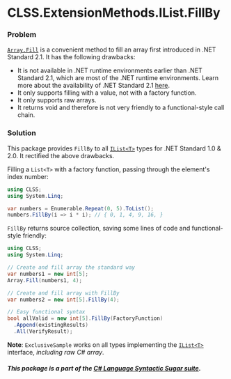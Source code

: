 ﻿# CLSS.ExtensionMethods.IList.FillBy

### Problem

[`Array.Fill`](https://docs.microsoft.com/en-us/dotnet/api/system.array.fill) is a convenient method to fill an array first introduced in .NET Standard 2.1. It has the following drawbacks:

- It is not available in .NET runtime environments earlier than .NET Standard 2.1, which are most of the .NET runtime environments. Learn more about the availability of .NET Standard 2.1 [here](https://dotnet.microsoft.com/en-us/platform/dotnet-standard#versions).
- It only supports filling with a value, not with a factory function.
- It only supports raw arrays.
- It returns void and therefore is not very friendly to a functional-style call chain.

### Solution

This package provides `FillBy` to all [`IList<T>`](https://docs.microsoft.com/en-us/dotnet/api/system.collections.generic.ilist-1) types for .NET Standard 1.0 & 2.0. It rectified the above drawbacks.

Filling a `List<T>` with a factory function, passing through the element's index number:

```csharp
using CLSS;
using System.Linq;

var numbers = Enumerable.Repeat(0, 5).ToList();
numbers.FillBy(i => i * i); // { 0, 1, 4, 9, 16, }
```

`FillBy` returns source collection, saving some lines of code and functional-style friendly:

```csharp
using CLSS;
using System.Linq;

// Create and fill array the standard way
var numbers1 = new int[5];
Array.Fill(numbers1, 4);

// Create and fill array with FillBy
var numbers2 = new int[5].FillBy(4);

// Easy functional syntax
bool allValid = new int[5].FillBy(FactoryFunction)
  .Append(existingResults)
  .All(VerifyResult);
```

**Note**: `ExclusiveSample` works on all types implementing the [`IList<T>`](https://docs.microsoft.com/en-us/dotnet/api/system.collections.generic.ilist-1) interface, *including raw C# array*.

##### This package is a part of the [C# Language Syntactic Sugar suite](https://github.com/tonygiang/CLSS).
